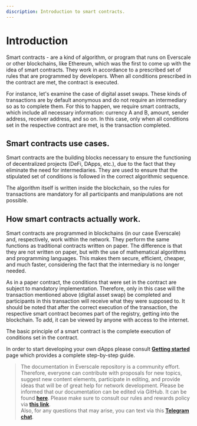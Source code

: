 ```yaml
---
discription: Introduction to smart contracts.
---
```


# Introduction

Smart contracts - are a kind of algorithm, or program that runs on Everscale or other blockchains, like Ethereum, which was the first to come up with the idea of smart contracts.
They work in accordance to a prescribed set of rules that are programmed by developers. When all conditions prescribed in the contract are met, the contract is executed.

For instance, let's examine the case of digital asset swaps. These kinds of transactions are by default anonymous and do not require an intermediary so as to complete them. For this to happen, we require smart contracts, which include all necessary information: currency A and B, amount, sender address, receiver address, and so on. In this case, only when all conditions set in the respective contract are met, is the transaction completed.

## Smart contracts use cases.

Smart contracts are the building blocks necessary to ensure the functioning of decentralized projects (DeFi, DApps, etc.), due to the fact that they eliminate the need for intermediaries. They are used to ensure that the stipulated set of conditions is followed in the correct algorithmic sequence.

The algorithm itself is written inside the blockchain, so the rules for transactions are mandatory for all participants and manipulations are not possible.

## How smart contracts actually work.

Smart contracts are programmed in  blockchains (in our case Everscale) and, respectively, work within the network. They perform the same functions as traditional contracts written on paper. The difference is that they are not written on paper, but with the use of mathematical algorithms and programming languages. This makes them secure, efficient, cheaper, and much faster, considering the fact that the intermediary is no longer needed.

As in a paper contract, the conditions that were set in the contract are subject to mandatory implementation. Therefore, only in this case will the transaction mentioned above (digital asset swap) be completed and participants in this transaction will receive what they were supposed to. It should be noted that after the correct execution of the transaction, the respective smart contract becomes part of the registry, getting into the blockchain. To add, it can be viewed by anyone with access to the internet.

The basic principle of a smart contract is the complete execution of conditions set in the contract.

In order to start developing your own dApps please consult [**Getting started**](../getting-started.md) page which provides a complete step-by-step guide.

> The documentation in Everscale repository is a community effort. Therefore, everyone can contribute with proposals for new topics, suggest new content elements, participate in editing, and provide ideas that will be of great help for network development. Please be informed that our documentation can be edited via GitHub. It can be found [**here**](https://docs.everscale.network/). 
Please make sure to consult our rules and rewards policy via [**this link**](https://docs.everscale.network/contribute/hot-streams/documentations).  
Also, for any questions that may arise, you can text via this [**Telegram chat**](https://t.me/+C2IpQXWZtCwxYzEy).